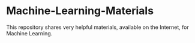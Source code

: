 # Machine-Learning-Materials
This repository shares very helpful materials, available on the Internet, for Machine Learning.
